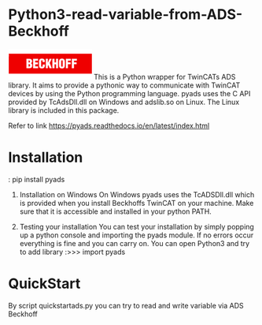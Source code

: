 # Python3-read-variable-from-ADS-Beckhoff
<img src=beckhoff.png> </img>
This is a Python wrapper for TwinCATs ADS library. It aims to provide a pythonic way to communicate with TwinCAT devices by using the Python programming language. pyads uses the C API provided by TcAdsDll.dll on Windows and adslib.so on Linux. The Linux library is included in this package.

Refer to link https://pyads.readthedocs.io/en/latest/index.html

# Installation
: pip install pyads

1) Installation on Windows
   On Windows pyads uses the TcADSDll.dll which is provided when you install Beckhoffs TwinCAT on your machine. Make sure that it is accessible and installed in your python PATH.

2) Testing your installation
   You can test your installation by simply popping up a python console and importing the pyads module. If no errors occur everything is fine and you can carry on.
   You can open Python3 and try to add library :>>> import pyads

# QuickStart
   By script quickstartads.py you can try to read and write variable via ADS Beckhoff
